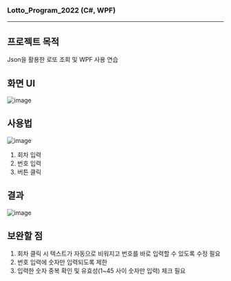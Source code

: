 ### Lotto_Program_2022 (C#, WPF)
----------

## 프로젝트 목적
Json을 활용한 로또 조회 및 WPF 사용 연습

## 화면 UI

![image](https://user-images.githubusercontent.com/60249119/233908299-059a134e-0d77-436d-8b50-18bf540f9515.png)

## 사용법
![image](https://user-images.githubusercontent.com/60249119/233909086-1f86cb5b-1adb-4e18-94c6-39fdc6cc00bd.png)

1. 회차 입력
2. 번호 입력
3. 버튼 클릭

## 결과
![image](https://user-images.githubusercontent.com/60249119/233909179-feba0331-d339-4190-a95a-9cb4dc350526.png)

## 보완할 점
1. 회차 클릭 시 텍스트가 자동으로 비워지고 번호를 바로 입력할 수 있도록 수정 필요
2. 번호 입력에 숫자만 입력되도록 제한
3. 입력한 숫자 중복 확인 및 유효성(1~45 사이 숫자만 입력) 체크 필요
